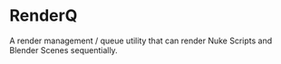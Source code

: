 # RenderQ
A render management / queue utility that can render Nuke Scripts and Blender Scenes sequentially.
